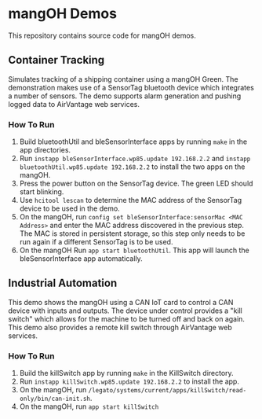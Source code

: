 mangOH Demos
============

This repository contains source code for mangOH demos.


Container Tracking
------------------
Simulates tracking of a shipping container using a mangOH Green.  The
demonstration makes use of a SensorTag bluetooth device which integrates a
number of sensors.  The demo supports alarm generation and pushing logged data
to AirVantage web services.

### How To Run
1. Build bluetoothUtil and bleSensorInterface apps by running ```make``` in the
   app directories.
1. Run ```instapp bleSensorInterface.wp85.update 192.168.2.2``` and ```instapp
   bluetoothUtil.wp85.update 192.168.2.2``` to install the two apps on the
   mangOH.
1. Press the power button on the SensorTag device.  The green LED should start
   blinking.
1. Use ```hcitool lescan``` to determine the MAC address of the SensorTag
   device to be used in the demo.
1. On the mangOH, run ```config set bleSensorInterface:sensorMac <MAC
   Address>``` and enter the  MAC address discovered in the previous step.  The
   MAC is stored in persistent storage, so this step only needs to be run again
   if a different SensorTag is to be used.
1. On the mangOH Run ```app start bluetoothUtil```.  This app will launch the
   bleSensorInterface app automatically.


Industrial Automation
---------------------
This demo shows the mangOH using a CAN IoT card to control a CAN device with
inputs and outputs.  The device under control provides a "kill switch" which
allows for the machine to be turned off and back on again.  This demo also
provides a remote kill switch through AirVantage web services.

### How To Run
1. Build the killSwitch app by running ```make``` in the KillSwitch directory.
1. Run ```instapp killSwitch.wp85.update 192.168.2.2``` to install the app.
1. On the mangOH, run
   ```/legato/systems/current/apps/killSwitch/read-only/bin/can-init.sh```.
1. On the mangOH, run ```app start killSwitch```
